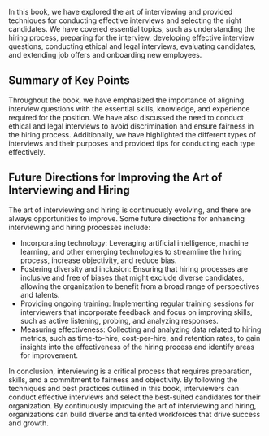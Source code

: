 

In this book, we have explored the art of interviewing and provided techniques for conducting effective interviews and selecting the right candidates. We have covered essential topics, such as understanding the hiring process, preparing for the interview, developing effective interview questions, conducting ethical and legal interviews, evaluating candidates, and extending job offers and onboarding new employees.

Summary of Key Points
---------------------

Throughout the book, we have emphasized the importance of aligning interview questions with the essential skills, knowledge, and experience required for the position. We have also discussed the need to conduct ethical and legal interviews to avoid discrimination and ensure fairness in the hiring process. Additionally, we have highlighted the different types of interviews and their purposes and provided tips for conducting each type effectively.

Future Directions for Improving the Art of Interviewing and Hiring
------------------------------------------------------------------

The art of interviewing and hiring is continuously evolving, and there are always opportunities to improve. Some future directions for enhancing interviewing and hiring processes include:

* Incorporating technology: Leveraging artificial intelligence, machine learning, and other emerging technologies to streamline the hiring process, increase objectivity, and reduce bias.
* Fostering diversity and inclusion: Ensuring that hiring processes are inclusive and free of biases that might exclude diverse candidates, allowing the organization to benefit from a broad range of perspectives and talents.
* Providing ongoing training: Implementing regular training sessions for interviewers that incorporate feedback and focus on improving skills, such as active listening, probing, and analyzing responses.
* Measuring effectiveness: Collecting and analyzing data related to hiring metrics, such as time-to-hire, cost-per-hire, and retention rates, to gain insights into the effectiveness of the hiring process and identify areas for improvement.

In conclusion, interviewing is a critical process that requires preparation, skills, and a commitment to fairness and objectivity. By following the techniques and best practices outlined in this book, interviewers can conduct effective interviews and select the best-suited candidates for their organization. By continuously improving the art of interviewing and hiring, organizations can build diverse and talented workforces that drive success and growth.